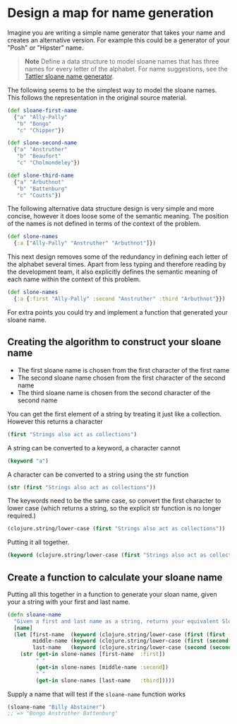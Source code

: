 # Design a map for name generation

Imagine you are writing a simple name generator that takes your name and creates an alternative version.  For example this could be a generator of your "Posh" or "Hipster" name.

> **Note** Define a data structure to model sloane names that has three names for every letter of the alphabet.  For name suggestions, see the [Tattler sloane name generator](http://www.tatler.com/news/articles/july-2015/sloane-name-generator).

<!--sec data-title="Reveal answer" data-id="answer001" data-collapse=true ces-->

The following seems to be the simplest way to model the sloane names.  This follows the representation in the original source material.

```clojure
(def sloane-first-name
  {"a" "Ally-Pally"
   "b" "Bongo"
   "c" "Chipper"})

(def slone-second-name
  {"a" "Anstruther"
   "b" "Beaufort"
   "c" "Cholmondeley"})

(def slone-third-name
  {"a" "Arbuthnot"
   "b" "Battenburg"
   "c" "Coutts"})
```

The following alternative data structure design is very simple and more concise, however it does loose some of the semantic meaning.  The position of the names is not defined in terms of the context of the problem.

```clojure
(def slone-names
  {:a ["Ally-Pally" "Anstruther" "Arbuthnot"]})
```

This next design removes some of the redundancy in defining each letter of the alphabet several times.  Apart from less typing and therefore reading by the development team, it also explicitly defines the semantic meaning of each name within the context of this problem.

```clojure
(def slone-names
  {:a {:first "Ally-Pally" :second "Anstruther" :third "Arbuthnot"}})
```
<!--endsec-->

For extra points you could try and implement a function that generated your sloane name.

<!--sec data-title="Reveal answer" data-id="answer002" data-collapse=true ces-->

## Creating the algorithm to construct your sloane name

* The first sloane name is chosen from the first character of the first name
* The second sloane name chosen from the first character of the second name
* The third sloane name is chosen from the second character of the second name

You can get the first element of a string by treating it just like a collection.  However this returns a character

```clojure
(first "Strings also act as collections")
```

A string can be converted to a keyword, a character cannot
```clojure
(keyword "a")
```

A character can be converted to a string using the str function
```clojure
(str (first "Strings also act as collections"))
```

The keywords need to be the same case, so convert the first character to lower case (which returns a string, so the explicit str function is no longer required.)

```clojure
(clojure.string/lower-case (first "Strings also act as collections"))
```

Putting it all together.
```clojure
(keyword (clojure.string/lower-case (first "Strings also act as collections")))
```

## Create a function to calculate your sloane name

Putting all this together in a function to generate your sloan name, given your a string with your first and last name.

```clojure
(defn sloane-name
  "Given a first and last name as a string, returns your equivalent Sloane name as a string"
  [name]
  (let [first-name  (keyword (clojure.string/lower-case (first (first (clojure.string/split name #" ")))))
        middle-name (keyword (clojure.string/lower-case (first (second (clojure.string/split name #" ")))))
        last-name   (keyword (clojure.string/lower-case (second (second (clojure.string/split name #" ")))))]
    (str (get-in slone-names [first-name  :first])
         " "
         (get-in slone-names [middle-name :second])
         " "
         (get-in slone-names [last-name   :third]))))
```

Supply a name that will test if the `sloane-name` function works

```clojure
(sloane-name "Billy Abstainer")
;; => "Bongo Anstruther Battenburg"
```

<!--endsec-->
